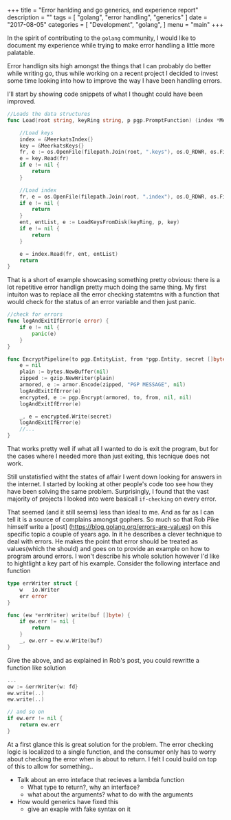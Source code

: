 +++
title = "Error hanlding and go generics, and experience report"
description = ""
tags = [
    "golang",
    "error handling",
    "generics"
]
date = "2017-08-05"
categories = [
    "Development",
    "golang",
]
menu = "main"
+++

In the spirit of contributing to the `golang` community, I would like to document my experience while trying to make error handling a  little more palatable. 

Error handlign sits high amongst the things that I can probably do better while writing go, thus while working on a recent project I decided to invest some time looking into how to improve the way I have been handling errors.

I'll start by showing code snippets of what I thought could have been improved.
```go
//Loads the data structures
func Load(root string, keyRing string, p pgp.PromptFunction) (index *MeerkatsIndex, key *MeerkatsKeys, e error) {

	//Load keys
	index = &MeerkatsIndex{}
	key = &MeerkatsKeys{}
	fr, e := os.OpenFile(filepath.Join(root, ".keys"), os.O_RDWR, os.FileMode(0700))
	e = key.Read(fr)
	if e != nil {
		return
	}

	//Load index
	fr, e = os.OpenFile(filepath.Join(root, ".index"), os.O_RDWR, os.FileMode(0700))
	if e != nil {
		return
	}
	ent, entList, e := LoadKeysFromDisk(keyRing, p, key)
	if e != nil {
		return
	}

	e = index.Read(fr, ent, entList)
	return
}
```

That is a short of example showcasing something pretty obvious: there is a lot repetitive error handlign pretty much doing the same thing. My first intuiton was to replace all the error checking statemtns with a function that would check for the status of an error variable and then just panic.


```go
//check for errors
func logAndExitIfError(e error) {
	if e != nil {
		panic(e)
	}
}

func EncryptPipeline(to pgp.EntityList, from *pgp.Entity, secret []byte) (encbytes []byte, e error) {
	e = nil
	plain := bytes.NewBuffer(nil)
	zipped := gzip.NewWriter(plain)
	armored, e := armor.Encode(zipped, "PGP MESSAGE", nil)
	logAndExitIfError(e)
	encrypted, e := pgp.Encrypt(armored, to, from, nil, nil)
	logAndExitIfError(e)

	_, e = encrypted.Write(secret)
	logAndExitIfError(e)
	//...
}
```
That works pretty well if what all I wanted to do is exit the program, but for the cases where I needed more than just exiting, this tecnique does not work.

Still unstatisfied witht the states of affair I went down looking for answers in the internet. I started by looking at other people's code too see how they have been solving the same problem. Surprisingly, I found that the vast majority of projects I looked into were basicall `if-checking` on every error.

That seemed (and it still seems) less than ideal to me. And as far as I can tell it is a source of complains amongst gophers. So much so that Rob Pike himself write a [post] (https://blog.golang.org/errors-are-values) on this specific topic a couple of years ago. In it he describes a clever technique to deal with errors. He makes the point that error should be treated as values(which the should) and goes on to provide an example on how to program around errors. I won't describe his whole solution however I'd like to hightlight a key part of his example. Consider the following interface and function

```go
type errWriter struct {
    w   io.Writer
    err error
}

func (ew *errWriter) write(buf []byte) {
    if ew.err != nil {
        return
    }
    _, ew.err = ew.w.Write(buf)
}
```

Give the above, and as explained in Rob's post, you could rewritte a function like solution

```go
...
ew := &errWriter{w: fd}
ew.write(..)
ew.write(..)

// and so on
if ew.err != nil {
    return ew.err
}
```

At a first glance this is great solution for the problem. The error checking logic is localized to a single function, and the consumer only has to worry about checking the error when is about to return.
I felt I could build on top of this to allow for something..

- Talk about an erro inteface that recieves a lambda function
   - What type to  return?, why an interface? 
   - what about the arguments? what to do with the arguments
- How would generics have fixed this
   - give an exaple with fake syntax on it 
   
   

   
   







